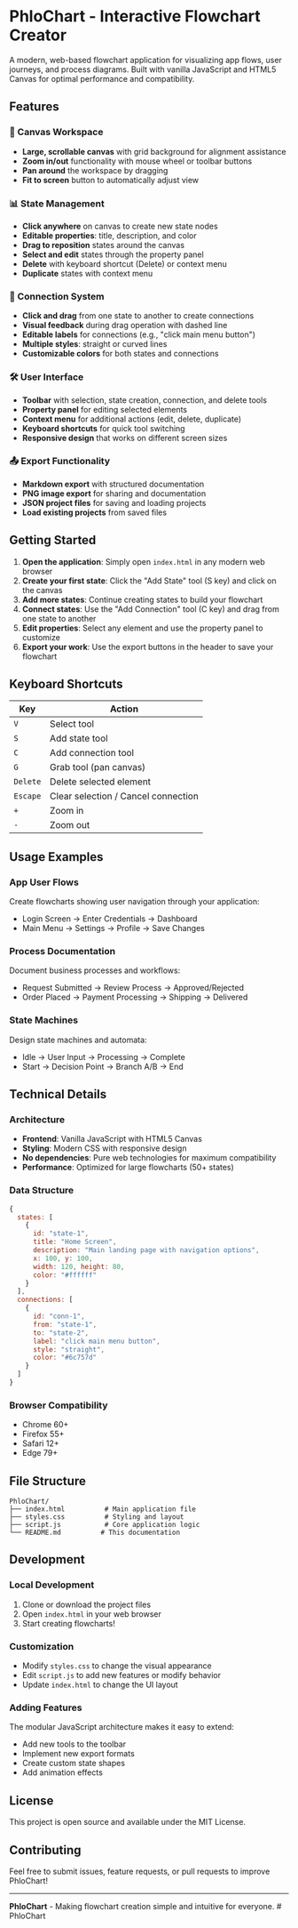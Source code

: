 # PhloChart - Interactive Flowchart Creator

A modern, web-based flowchart application for visualizing app flows, user journeys, and process diagrams. Built with vanilla JavaScript and HTML5 Canvas for optimal performance and compatibility.

## Features

### 🎨 Canvas Workspace
- **Large, scrollable canvas** with grid background for alignment assistance
- **Zoom in/out** functionality with mouse wheel or toolbar buttons
- **Pan around** the workspace by dragging
- **Fit to screen** button to automatically adjust view

### 📊 State Management
- **Click anywhere** on canvas to create new state nodes
- **Editable properties**: title, description, and color
- **Drag to reposition** states around the canvas
- **Select and edit** states through the property panel
- **Delete** with keyboard shortcut (Delete) or context menu
- **Duplicate** states with context menu

### 🔗 Connection System
- **Click and drag** from one state to another to create connections
- **Visual feedback** during drag operation with dashed line
- **Editable labels** for connections (e.g., "click main menu button")
- **Multiple styles**: straight or curved lines
- **Customizable colors** for both states and connections

### 🛠️ User Interface
- **Toolbar** with selection, state creation, connection, and delete tools
- **Property panel** for editing selected elements
- **Context menu** for additional actions (edit, delete, duplicate)
- **Keyboard shortcuts** for quick tool switching
- **Responsive design** that works on different screen sizes

### 📤 Export Functionality
- **Markdown export** with structured documentation
- **PNG image export** for sharing and documentation
- **JSON project files** for saving and loading projects
- **Load existing projects** from saved files

## Getting Started

1. **Open the application**: Simply open `index.html` in any modern web browser
2. **Create your first state**: Click the "Add State" tool (S key) and click on the canvas
3. **Add more states**: Continue creating states to build your flowchart
4. **Connect states**: Use the "Add Connection" tool (C key) and drag from one state to another
5. **Edit properties**: Select any element and use the property panel to customize
6. **Export your work**: Use the export buttons in the header to save your flowchart

## Keyboard Shortcuts

| Key | Action |
|-----|--------|
| `V` | Select tool |
| `S` | Add state tool |
| `C` | Add connection tool |
| `G` | Grab tool (pan canvas) |
| `Delete` | Delete selected element |
| `Escape` | Clear selection / Cancel connection |
| `+` | Zoom in |
| `-` | Zoom out |

## Usage Examples

### App User Flows
Create flowcharts showing user navigation through your application:
- Login Screen → Enter Credentials → Dashboard
- Main Menu → Settings → Profile → Save Changes

### Process Documentation
Document business processes and workflows:
- Request Submitted → Review Process → Approved/Rejected
- Order Placed → Payment Processing → Shipping → Delivered

### State Machines
Design state machines and automata:
- Idle → User Input → Processing → Complete
- Start → Decision Point → Branch A/B → End

## Technical Details

### Architecture
- **Frontend**: Vanilla JavaScript with HTML5 Canvas
- **Styling**: Modern CSS with responsive design
- **No dependencies**: Pure web technologies for maximum compatibility
- **Performance**: Optimized for large flowcharts (50+ states)

### Data Structure
```javascript
{
  states: [
    {
      id: "state-1",
      title: "Home Screen",
      description: "Main landing page with navigation options",
      x: 100, y: 100,
      width: 120, height: 80,
      color: "#ffffff"
    }
  ],
  connections: [
    {
      id: "conn-1",
      from: "state-1",
      to: "state-2",
      label: "click main menu button",
      style: "straight",
      color: "#6c757d"
    }
  ]
}
```

### Browser Compatibility
- Chrome 60+
- Firefox 55+
- Safari 12+
- Edge 79+

## File Structure

```
PhloChart/
├── index.html          # Main application file
├── styles.css          # Styling and layout
├── script.js           # Core application logic
└── README.md          # This documentation
```

## Development

### Local Development
1. Clone or download the project files
2. Open `index.html` in your web browser
3. Start creating flowcharts!

### Customization
- Modify `styles.css` to change the visual appearance
- Edit `script.js` to add new features or modify behavior
- Update `index.html` to change the UI layout

### Adding Features
The modular JavaScript architecture makes it easy to extend:
- Add new tools to the toolbar
- Implement new export formats
- Create custom state shapes
- Add animation effects

## License

This project is open source and available under the MIT License.

## Contributing

Feel free to submit issues, feature requests, or pull requests to improve PhloChart!

---

**PhloChart** - Making flowchart creation simple and intuitive for everyone. #   P h l o C h a r t  
 